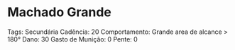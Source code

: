 # Machado Grande

Tags: Secundária
Cadência: 20
Comportamento: Grande area de alcance > 180°
Dano: 30
Gasto de Munição: 0
Pente: 0